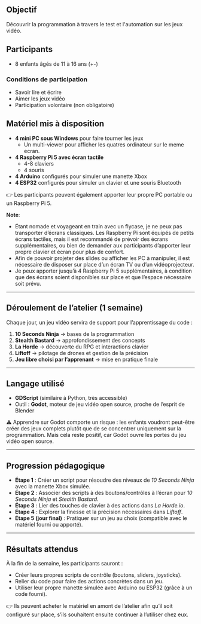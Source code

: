 
## Objectif

Découvrir la programmation à travers le test et l'automation sur les jeux vidéo.

## Participants

* 8 enfants âgés de 11 à 16 ans (+-)

### Conditions de participation

* Savoir lire et écrire
* Aimer les jeux vidéo
* Participation volontaire (non obligatoire)

## Matériel mis à disposition

* **4 mini PC sous Windows** pour faire tourner les jeux
  * Un multi-viewer pour afficher les quatres ordinateur sur le meme ecran. 
* **4 Raspberry Pi 5 avec écran tactile**
  * 4-8 claviers
  * 4 souris
* **4 Arduino** configurés pour simuler une manette Xbox
* **4 ESP32** configurés pour simuler un clavier et une souris Bluetooth
  
👉 Les participants peuvent également apporter leur propre PC portable ou un Raspberry Pi 5.  

**Note**:
* Étant nomade et voyageant en train avec un flycase, je ne peux pas transporter d’écrans classiques. Les Raspberry Pi sont équipés de petits écrans tactiles, mais il est recommandé de prévoir des écrans supplémentaires, ou bien de demander aux participants d’apporter leur propre clavier et écran pour plus de confort.
* Afin de pouvoir projeter des slides ou afficher les PC à manipuler, il est nécessaire de disposer sur place d’un écran TV ou d’un vidéoprojecteur.
* Je peux apporter jusqu’à 4 Raspberry Pi 5 supplémentaires, à condition que des écrans soient disponibles sur place et que l’espace nécessaire soit prévu.


---

## Déroulement de l’atelier (1 semaine)

Chaque jour, un jeu vidéo servira de support pour l’apprentissage du code :

1. **10 Seconds Ninja** → bases de la programmation
2. **Stealth Bastard** → approfondissement des concepts
3. **La Horde** → découverte du RPG et interactions clavier
4. **Liftoff** → pilotage de drones et gestion de la précision
5. **Jeu libre choisi par l’apprenant** → mise en pratique finale

---

## Langage utilisé

* **GDScript** (similaire à Python, très accessible)
* Outil : **Godot**, moteur de jeu vidéo open source, proche de l’esprit de Blender

⚠️ Apprendre sur Godot comporte un risque : les enfants voudront peut-être créer des jeux complets plutôt que de se concentrer uniquement sur la programmation. Mais cela reste positif, car Godot ouvre les portes du jeu vidéo open source.

---

## Progression pédagogique

* **Étape 1** : Créer un script pour résoudre des niveaux de *10 Seconds Ninja* avec la manette Xbox simulée.
* **Étape 2** : Associer des scripts à des boutons/contrôles à l’écran pour *10 Seconds Ninja* et *Stealth Bastard*.
* **Étape 3** : Lier des touches de clavier à des actions dans *La Horde.io*.
* **Étape 4** : Explorer la finesse et la précision nécessaires dans *Liftoff*.
* **Étape 5 (jour final)** : Pratiquer sur un jeu au choix (compatible avec le matériel fourni ou apporté).

---

## Résultats attendus

À la fin de la semaine, les participants sauront :

* Créer leurs propres scripts de contrôle (boutons, sliders, joysticks).
* Relier du code pour faire des actions concrètes dans un jeu.
* Utiliser leur propre manette simulée avec Arduino ou ESP32 (grâce à un code fourni).

👉 Ils peuvent acheter le matériel en amont de l’atelier afin qu’il soit configuré sur place, s’ils souhaitent ensuite continuer à l’utiliser chez eux.

